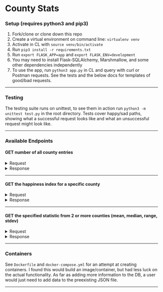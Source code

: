 # County Stats

### Setup (requires python3 and pip3)

1. Fork/clone or clone down this repo
2. Create a virtual environment on command line: `virtualenv venv`
3. Activate in CL with `source venv/bin/activate`
4. Run `pip3 install -r requirements.txt`
5. Run `export FLASK_APP=app` and `export FLASK_ENV=development`
6. You may need to install Flask-SQLAlchemy, Marshmallow, and some other dependencies independently
7. To use the app, run `python3 app.py` in CL and query with curl or Postman requests. See the tests and the below docs for templates of good/bad requests.

---

### Testing
The testing suite runs on unittest, to see them in action run `python3 -m unittest test.py` in the root directory. Tests cover happy/sad paths, showing what a successful request looks like and what an unsuccessful request might look like.

---

### Available Endpoints
#### GET number of all county entries
<details>
  <summary> Request </summary>
  
  *GET `http://127.0.0.1:5000/api/v1/county`*
  
  </details>
  
  <details>
    <summary> Response </summary>
  
`{  "Number of stored counties": 3193 } `


  
</details>

---

#### GET the happiness index for a specific county
<details>
  <summary> Request </summary>
  
  *GET `http://127.0.0.1:5000/api/v1/county/10003`*
  
  </details>
  
  <details>
    <summary> Response </summary>
  
```  
{
    "h_index": 101.1,
    "zip": "10003"
} 
```

</details>

---

#### GET the specified statistic from 2 or more counties (mean, median, range, stdev)
<details>
  <summary> Request </summary>
  
  *GET `http://127.0.0.1:5000/api/v1/county/happiness_stats/mean?10001&10003&10005`*
  
  other possibilities:
  
  *GET `http://127.0.0.1:5000/api/v1/county/happiness_stats/median?10001&10003&10005`*
  
  *GET `http://127.0.0.1:5000/api/v1/county/happiness_stats/range?10001&10003&10005`*
  
  *GET `http://127.0.0.1:5000/api/v1/county/happiness_stats/stdev?10001&10003&10005`*
  
  </details>
  
  <details>
    <summary> Response </summary>
  
```  
{
    "mean": 100.85
}
```
  
</details>

---

### Containers
See `Dockerfile` and `docker-compose.yml` for an attempt at creating containers. I found this would build an image/container, but had less luck on the actual functionality. As far as adding more information to the DB, a user would just need to add data to the preexisting JSON file.

---
